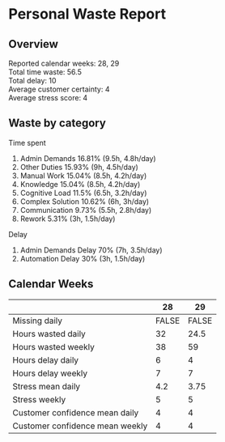 # Personal Waste Report

## Overview

Reported calendar weeks: 28, 29  
Total time waste: 56.5  
Total delay: 10  
Average customer certainty: 4  
Average stress score: 4  

## Waste by category

Time spent
  1. Admin Demands 16.81% (9.5h, 4.8h/day)
  2. Other Duties 15.93% (9h, 4.5h/day)
  3. Manual Work 15.04% (8.5h, 4.2h/day)
  4. Knowledge 15.04% (8.5h, 4.2h/day)
  5. Cognitive Load 11.5% (6.5h, 3.2h/day)
  6. Complex Solution 10.62% (6h, 3h/day)
  7. Communication 9.73% (5.5h, 2.8h/day)
  8. Rework 5.31% (3h, 1.5h/day)

Delay
  1. Admin Demands Delay 70% (7h, 3.5h/day)
  2. Automation Delay 30% (3h, 1.5h/day)

## Calendar Weeks

|  | 28 | 29 | 
|---|---|---|
| Missing daily | FALSE | FALSE | 
| Hours wasted daily | 32 | 24.5 | 
| Hours wasted weekly | 38 | 59 | 
| Hours delay daily | 6 | 4 | 
| Hours delay weekly | 7 | 7 | 
| Stress mean daily | 4.2 | 3.75 | 
| Stress weekly | 5 | 5 | 
| Customer confidence mean daily | 4 | 4 | 
| Customer confidence mean weekly | 4 | 4 | 
